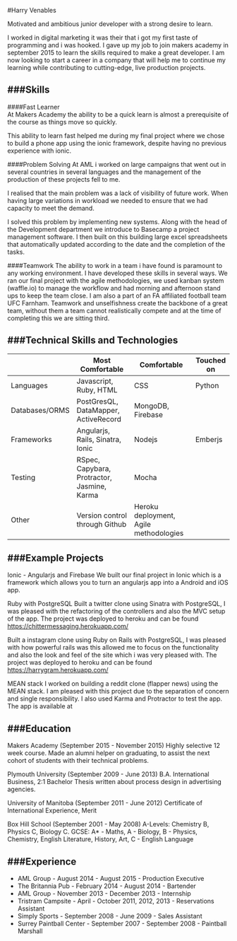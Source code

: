 #Harry Venables

Motivated and ambitious junior developer with a strong desire to learn.

I worked in digital marketing it was their that i got my first taste of programming and i was hooked. I gave up my job to join makers academy in september 2015 to learn the skills required to make a great developer. I am now looking to start a career in a company that will help me to continue my learning while contributing to cutting-edge, live production projects.

###Skills
---------------------------------

####Fast Learner  
At Makers Academy the ability to be a quick learn is almost a prerequisite of the course as things move so quickly. 

This ability to learn fast helped me during my final project where we chose to build a phone app using the ionic framework, despite having no previous experience with ionic.

####Problem Solving 
At AML i worked on large campaigns that went out in several countries in several languages and the management of the production of these projects fell to me.

I realised that the main problem was a lack of visibility of future work. When having large variations in workload we needed to ensure that we had capacity to meet the demand.

I solved this problem by implementing new systems. Along with the head of the Development department we introduce to Basecamp a project management software. I then built on this building large excel spreadsheets that automatically updated according to the date and the completion of the tasks.

####Teamwork
The ability to work in a team i have found is paramount to any working environment. I have developed these skills in several ways. We ran our final project with the agile methodologies, we used kanban system (waffle.io) to manage the workflow and had morning and afternoon stand ups to keep the team close. I am also a part of an FA affiliated football team UFC Farnham. Teamwork and unselfishness create the backbone of a great team, without them a team cannot realistically compete and at the time of completing this we are sitting third.

###Technical Skills and Technologies
---------------------------------
| |Most Comfortable|Comfortable|Touched on|
|---------|----------------|-------------------|------------------------------|
|Languages|Javascript, Ruby, HTML|CSS |Python|
|Databases/ORMS|PostGresQL, DataMapper, ActiveRecord |MongoDB, Firebase|                 |
|Frameworks|Angularjs, Rails, Sinatra, Ionic |Nodejs | Emberjs                       |
|Testing|RSpec, Capybara, Protractor, Jasmine, Karma |Mocha |
|Other|Version control through Github|Heroku deployment, Agile methodologies| |

###Example Projects
---------------------------------

Ionic - Angularjs and Firebase
We built our final project in Ionic which is a framework which allows you to turn an angularjs app into a Android and iOS app. 

Ruby with PostgreSQL
Built a twitter clone using Sinatra with PostgreSQL, I was pleased with the refactoring of the controllers and also the MVC setup of the app. The project was deployed to heroku and can be found https://chittermessaging.herokuapp.com/

Built a instagram clone using Ruby on Rails with PostgreSQL, I was pleased with how powerful rails was this allowed me to focus on the functionality and also the look and feel of the site which i was very pleased with. The project was deployed to heroku and can be found 
https://harrygram.herokuapp.com/

MEAN stack
I worked on building a reddit clone (flapper news) using the MEAN stack. I am pleased with this project due to the separation of concern and single responsibility. I also used Karma and Protractor to test the app. The app is available at
 
###Education
---------------------------------

Makers Academy (September 2015 - November 2015)
Highly selective 12 week course.
Made an alumni helper on graduating, to assist the next cohort of students with their technical problems.

Plymouth University (September 2009 - June 2013)
B.A. International Business, 2:1
Bachelor Thesis written about process design in advertising agencies.


University of Manitoba (September 2011 - June 2012)
Certificate of International Experience, Merit

Box Hill School (September 2001 - May 2008)
A-Levels: Chemistry B, Physics C, Biology C.
GCSE: A* - Maths, A - Biology, B - Physics, Chemistry, English Literature, History, Art, C - English Language

###Experience
---------------------------------

* AML Group - August 2014 - August 2015 - Production Executive
* The Britannia Pub - February 2014 - August 2014 - Bartender
* AML Group - November 2013 - December 2013 - Internship
* Tristram Campsite - April - October 2011, 2012, 2013 - Reservations Assistant
* Simply Sports - September 2008 - June 2009 - Sales Assistant
* Surrey Paintball Center - September 2007 - September 2008 - Paintball Marshall
